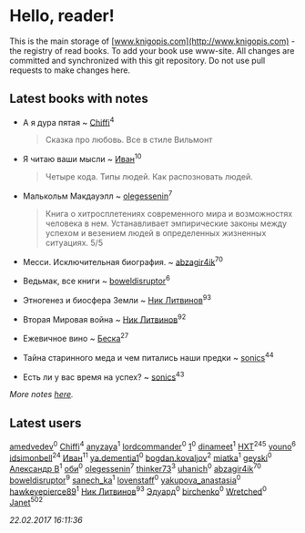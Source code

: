 # Hello, reader!
This is the main storage of [www.knigopis.com](http://www.knigopis.com) - the registry of read books.
To add your book use www-site. All changes are committed and synchronized with this git repository.
Do not use pull requests to make changes here.


## Latest books with notes
* А я дура пятая ~ [Chiffi](users/105/105831994080785626680-google)<sup>4</sup>
    > Сказка про любовь. Все в стиле Вильмонт

* Я читаю ваши мысли ~ [Иван](users/111/111223381196748176136-google)<sup>10</sup>
    > Четыре кода. Типы людей. Как распозновать людей.

* Малькольм Макдауэлл ~ [olegessenin](users/390/3901448-vkontakte)<sup>7</sup>
    > Книга о хитросплетениях современного мира и возможностях человека в нем. Устанавливает эмпирические законы между успехом и везением людей в определенных жизненных ситуациях. 5/5

* Месси. Исключительная биография. ~ [abzagir4ik](users/362/3621623-vkontakte)<sup>70</sup>

* Ведьмак, все книги ~ [boweldisruptor](users/164/16427535-vkontakte)<sup>6</sup>

* Этногенез и биосфера Земли ~ [Ник Литвинов](users/241/241974816-vkontakte)<sup>93</sup>

* Вторая Мировая война ~ [Ник Литвинов](users/241/241974816-vkontakte)<sup>92</sup>

* Ежевичное вино ~ [Беска](users/157/1577468-vkontakte)<sup>27</sup>

* Тайна старинного меда и чем питались наши предки ~ [sonics](users/588/5880221-vkontakte)<sup>44</sup>

* Есть ли у вас время на успех? ~ [sonics](users/588/5880221-vkontakte)<sup>43</sup>


_More notes [here](latest_books_with_notes.md)._


## Latest users
[amedvedev](users/116/116724485485289737307-google)<sup>0</sup> 
[Chiffi](users/105/105831994080785626680-google)<sup>4</sup> 
[anyzaya](users/113/113067458098031017098-google)<sup>1</sup> 
[lordcommander](users/249/249316148-vkontakte)<sup>0</sup> 
[1](users/108/108136612068109501636-google)<sup>0</sup> 
[dinameet](users/457/45786870-vkontakte)<sup>1</sup> 
[HXT](users/100/100002563462782-facebook)<sup>245</sup> 
[youno](users/302/302928912-vkontakte)<sup>6</sup> 
[idsimonbell](users/380/380554090-vkontakte)<sup>24</sup> 
[Иван](users/111/111223381196748176136-google)<sup>11</sup> 
[ya.dementia1](users/339/339516889-yandex)<sup>0</sup> 
[bogdan.kovaljov](users/164/164599744044947-facebook)<sup>2</sup> 
[miatka](users/351/35140437-vkontakte)<sup>1</sup> 
[geyski](users/221/221959664-vkontakte)<sup>0</sup> 
[Александр В](users/112/112935638984319130182-googleplus)<sup>1</sup> 
[оби](users/344/344776025-vkontakte)<sup>0</sup> 
[olegessenin](users/390/3901448-vkontakte)<sup>7</sup> 
[thinker73](users/366/366497970-yandex)<sup>3</sup> 
[uhanich](users/178/178240024-vkontakte)<sup>0</sup> 
[abzagir4ik](users/362/3621623-vkontakte)<sup>70</sup> 
[boweldisruptor](users/164/16427535-vkontakte)<sup>9</sup> 
[sanech_ka](users/667/6673635-vkontakte)<sup>1</sup> 
[lovenstaff](users/151/151833122-vkontakte)<sup>0</sup> 
[yakupova_anastasia](users/258/258576792-vkontakte)<sup>0</sup> 
[hawkeyepierce89](users/317/317314037-vkontakte)<sup>1</sup> 
[Ник Литвинов](users/241/241974816-vkontakte)<sup>93</sup> 
[Эдуард](users/118/118063907048531198648-google)<sup>0</sup> 
[birchenko](users/104/10453036-vkontakte)<sup>0</sup> 
[Wretched](users/402/402906582-vkontakte)<sup>0</sup> 
[Janet](users/205/20565064-vkontakte)<sup>502</sup> 


_22.02.2017 16:11:36_
